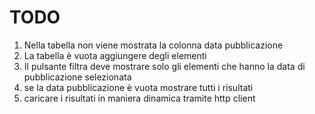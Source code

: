 # TODO

1. Nella tabella non viene mostrata la colonna data pubblicazione
2. La tabella è vuota aggiungere degli elementi
3. Il pulsante filtra deve mostrare solo gli elementi che hanno la data di pubblicazione selezionata
4. se la data pubblicazione è vuota mostrare tutti i risultati
5. caricare i risultati in maniera dinamica tramite http client